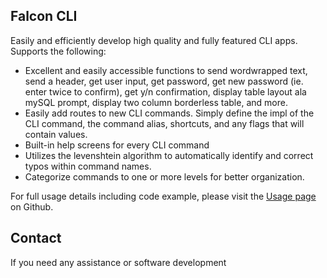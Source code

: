 
## Falcon CLI

Easily and efficiently develop high quality and fully featured CLI apps.  Supports the following:

* Excellent and easily accessible functions to send wordwrapped text, send a header, get user input, get password, get new password (ie. enter twice to confirm), get y/n confirmation, display table layout ala mySQL prompt, display two column borderless table, and more.
* Easily add routes to new CLI commands.  Simply define the impl of the CLI command, the command alias, shortcuts, and any flags that will contain values.
* Built-in help screens for every CLI command
* Utilizes the levenshtein algorithm to automatically identify and correct typos within command names.
* Categorize commands to one or more levels for better organization.

For full usage details including code example, please visit the [Usage page](https://github.com/mdizak/rust-falcon-cli/blob/main/usage.md) on Github.

## Contact

If you need any assistance or software development


